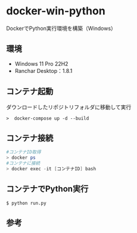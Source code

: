 # docker-win-python
DockerでPython実行環境を構築（Windows）

## 環境
- Windows 11 Pro 22H2
- Ranchar Desktop：1.8.1

## コンテナ起動
ダウンロードしたリポジトリフォルダに移動して実行
~~~
>  docker-compose up -d --build
~~~


## コンテナ接続
~~~powershell
#コンテナID取得
> docker ps
#コンテナに接続
> docker exec -it [コンテナID] bash
~~~

## コンテナでPython実行
~~~console
$ python run.py
~~~

## 参考
